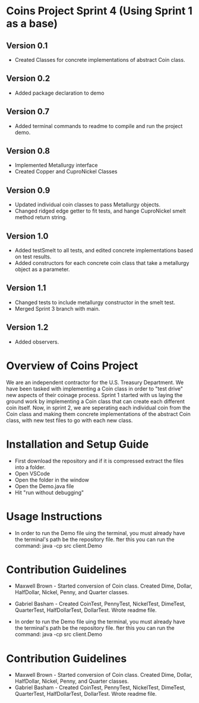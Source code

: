 # Coins Project Sprint 4 (Using Sprint 1 as a base)
## Version 0.1
* Created Classes for concrete implementations of abstract Coin class.
## Version 0.2
* Added package declaration to demo
## Version 0.7
* Added terminal commands to readme to compile and run the project demo. 
## Version 0.8
* Implemented Metallurgy interface
* Created Copper and CuproNickel Classes
## Version 0.9
* Updated individual coin classes to pass Metallurgy objects.
* Changed ridged edge getter to fit tests, and hange CuproNickel smelt method return string.
## Version 1.0
* Added testSmelt to all tests, and edited concrete implementations based on test results.
* Added constructors for each concrete coin class that take a metallurgy object as a parameter.
## Version 1.1
* Changed tests to include metallurgy constructor in the smelt test.
* Merged Sprint 3 branch with main.
## Version 1.2
* Added observers.

# Overview of Coins Project
 
We are an independent contractor for the U.S. Treasury Department. We have been tasked with implementing a Coin class in order to "test drive" new aspects of their coinage process. Sprint 1 started with us laying the ground work by implementing a Coin class that can create each different coin itself. Now, in sprint 2, we are seperating each individual coin from the Coin class and making them concrete implementations of the abstract Coin class, with new test files to go with each new class.
 
# Installation and Setup Guide
 
* First download the repository and if it is compressed extract the files into a folder.
* Open VSCode
* Open the folder in the window
* Open the Demo.java file
* Hit "run without debugging"
 
# Usage Instructions
 
* In order to run the Demo file uing the terminal, you must already have the terminal's path be the repository file. fter this you can run the command: java -cp src client.Demo
 
# Contribution Guidelines 
* Maxwell Brown - Started conversion of Coin class. Created Dime, Dollar, HalfDollar, Nickel, Penny, and Quarter classes.
* Gabriel Basham - Created CoinTest, PennyTest, NickelTest, DimeTest, QuarterTest, HalfDollarTest, DollarTest. Wrote readme file.

* In order to run the Demo file uing the terminal, you must already have the terminal's path be the repository file. fter this you can run the command: java -cp src client.Demo

# Contribution Guidelines 
* Maxwell Brown - Started conversion of Coin class. Created Dime, Dollar, HalfDollar, Nickel, Penny, and Quarter classes.
* Gabriel Basham - Created CoinTest, PennyTest, NickelTest, DimeTest, QuarterTest, HalfDollarTest, DollarTest. Wrote readme file.
